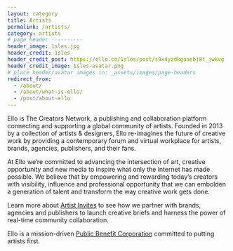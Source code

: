 ```yaml
---
layout: category
title: Artists
permalink: /artists/
category: artists
# page header ----------
header_image: 1sles.jpg
header_credit: 1sles
header_credit_post: https://ello.co/1sles/post/s9x4yzdkgaaebj8t_jwkvg
header_credit_image: 1sles-avatar.png
# place header/avatar images in: _assets/images/page-headers
redirect_from:
  - /about/
  - /about/what-is-ello/
  - /post/about-ello
---
```

Ello is The Creators Network, a publishing and collaboration platform connecting and supporting a global community of artists. Founded in 2013 by a collection of artists & designers, Ello re-imagines the future of creative work by providing a contemporary forum and virtual workplace for artists, brands, agencies, publishers, and their fans. 

At Ello we’re committed to advancing the intersection of art, creative opportunity and new media to inspire what only the internet has made possible. We believe that by empowering and rewarding today’s creators with visibility, influence and professional opportunity that we can embolden a generation of talent and transform the way creative work gets done.

Learn more about [Artist Invites](https://ello.co/artist-invites) to see how we partner with brands, agencies and publishers to launch creative briefs and harness the power of real-time community collaboration.

Ello is a mission-driven [Public Benefit Corporation](http://benefitcorp.net/) committed to putting artists first.
